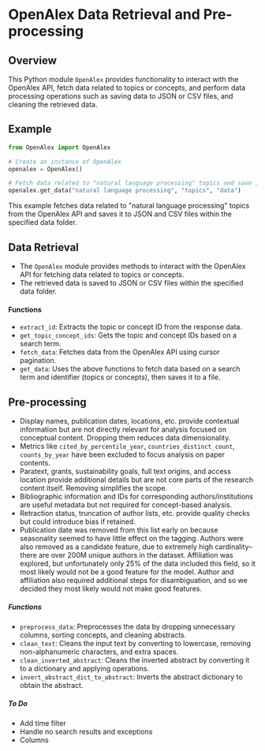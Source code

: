 # OpenAlex Data Retrieval and Pre-processing

## Overview

This Python module `OpenAlex` provides functionality to interact with the OpenAlex API, fetch data related to topics or concepts, and perform data processing operations such as saving data to JSON or CSV files, and cleaning the retrieved data.

## Example

```python
from OpenAlex import OpenAlex 

# Create an instance of OpenAlex 
openalex = OpenAlex() 

# Fetch data related to "natural language processing" topics and save it to files 
openalex.get_data("natural language processing", "topics", "data")
```

This example fetches data related to "natural language processing" topics from the OpenAlex API and saves it to JSON and CSV files within the specified data folder.

## Data Retrieval

- The `OpenAlex` module provides methods to interact with the OpenAlex API for fetching data related to topics or concepts.
- The retrieved data is saved to JSON or CSV files within the specified data folder.

#### Functions

- `extract_id`: Extracts the topic or concept ID from the response data.
- `get_topic_concept_ids`: Gets the topic and concept IDs based on a search term.
- `fetch_data`: Fetches data from the OpenAlex API using cursor pagination.
- `get_data`: Uses the above functions to fetch data based on a search term and identifier (topics or concepts), then saves it to a file.

## Pre-processing

- Display names, publication dates, locations, etc. provide contextual information but are not directly relevant for analysis focused on conceptual content. Dropping them reduces data dimensionality.
- Metrics like `cited_by_percentile_year`, `countries_distinct_count`, `counts_by_year` have been excluded to focus analysis on paper contents.
- Paratext, grants, sustainability goals, full text origins, and access location provide additional details but are not core parts of the research content itself. Removing simplifies the scope.
- Bibliographic information and IDs for corresponding authors/institutions are useful metadata but not required for concept-based analysis.
- Retraction status, truncation of author lists, etc. provide quality checks but could introduce bias if retained.
- Publication date was removed from this list early on because seasonality seemed to have little effect on the tagging. Authors were also removed as a candidate feature, due to extremely high cardinality–there are over 200M unique authors in the dataset. Affiliation was explored, but unfortunately only 25% of the data included this field, so it most likely would not be a good feature for the model. Author and affiliation also required additional steps for disambiguation, and so we decided they most likely would not make good features.

##### Functions

- `preprocess_data`: Preprocesses the data by dropping unnecessary columns, sorting concepts, and cleaning abstracts.
- `clean_text`: Cleans the input text by converting to lowercase, removing non-alphanumeric characters, and extra spaces.
- `clean_inverted_abstract`: Cleans the inverted abstract by converting it to a dictionary and applying operations.
- `invert_abstract_dict_to_abstract`: Inverts the abstract dictionary to obtain the abstract. 

##### To Do

- Add time filter
- Handle no search results and exceptions
- Columns